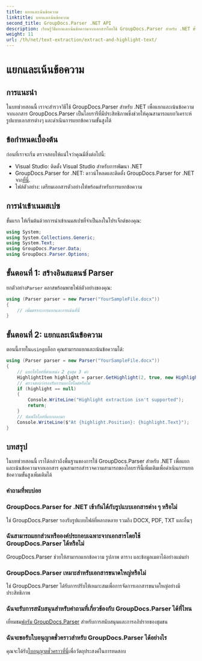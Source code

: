 ```yaml
---
title: แยกและเน้นข้อความ
linktitle: แยกและเน้นข้อความ
second_title: GroupDocs.Parser .NET API
description: เรียนรู้วิธีแยกและเน้นข้อความจากเอกสารโดยใช้ GroupDocs.Parser สำหรับ .NET ขั้นตอนง่ายๆ สำหรับการแยกข้อความอย่างมีประสิทธิภาพในโครงการ .NET ของคุณ
weight: 11
url: /th/net/text-extraction/extract-and-highlight-text/
---
```


# แยกและเน้นข้อความ

## การแนะนำ
ในบทช่วยสอนนี้ เราจะสำรวจวิธีใช้ GroupDocs.Parser สำหรับ .NET เพื่อแยกและเน้นข้อความจากเอกสาร GroupDocs.Parser เป็นไลบรารีที่มีประสิทธิภาพซึ่งช่วยให้คุณสามารถแยกวิเคราะห์รูปแบบเอกสารต่างๆ และดำเนินการแยกข้อความขั้นสูงได้
## ข้อกำหนดเบื้องต้น
ก่อนที่เราจะเริ่ม ตรวจสอบให้แน่ใจว่าคุณมีสิ่งต่อไปนี้:
- Visual Studio: ติดตั้ง Visual Studio สำหรับการพัฒนา .NET
-  GroupDocs.Parser for .NET: ดาวน์โหลดและติดตั้ง GroupDocs.Parser for .NET จาก[ที่นี่](https://releases.groupdocs.com/parser/net/).
- ไฟล์ตัวอย่าง: เตรียมเอกสารตัวอย่างให้พร้อมสำหรับการแยกข้อความ

## การนำเข้าเนมสเปซ
ขั้นแรก ให้เริ่มต้นด้วยการนำเข้าเนมสเปซที่จำเป็นลงในโปรเจ็กต์ของคุณ:
```csharp
using System;
using System.Collections.Generic;
using System.Text;
using GroupDocs.Parser.Data;
using GroupDocs.Parser.Options;
```
## ขั้นตอนที่ 1: สร้างอินสแตนซ์ Parser
 ยกตัวอย่าง`Parser` คลาสพร้อมพาธไฟล์ตัวอย่างของคุณ:
```csharp
using (Parser parser = new Parser("YourSampleFile.docx"))
{
    // เพิ่มตรรกะการแยกและการเน้นที่นี่
}
```
## ขั้นตอนที่ 2: แยกและเน้นข้อความ
 ตอนนี้ภายใน`using`บล็อก คุณสามารถแยกและเน้นข้อความได้:
```csharp
using (Parser parser = new Parser("YourSampleFile.docx"))
{
    // แยกไฮไลท์ที่ตำแหน่ง 2 สูงสุด 3 คำ
    HighlightItem highlight = parser.GetHighlight(2, true, new HighlightOptions(3));
    // ตรวจสอบว่ารองรับการแยกไฮไลต์หรือไม่
    if (highlight == null)
    {
        Console.WriteLine("Highlight extraction isn't supported");
        return;
    }
    // พิมพ์ไฮไลท์ที่แยกออกมา
    Console.WriteLine($"At {highlight.Position}: {highlight.Text}");
}
```

## บทสรุป
ในบทช่วยสอนนี้ เราได้กล่าวถึงพื้นฐานของการใช้ GroupDocs.Parser สำหรับ .NET เพื่อแยกและเน้นข้อความจากเอกสาร คุณสามารถสำรวจความสามารถของไลบรารีนี้เพิ่มเติมเพื่อดำเนินการแยกข้อความขั้นสูงเพิ่มเติมได้

### คำถามที่พบบ่อย
### GroupDocs.Parser for .NET เข้ากันได้กับรูปแบบเอกสารต่าง ๆ หรือไม่
ใช่ GroupDocs.Parser รองรับรูปแบบไฟล์ที่หลากหลาย รวมถึง DOCX, PDF, TXT และอื่นๆ
### ฉันสามารถแยกส่วนหรือองค์ประกอบเฉพาะจากเอกสารโดยใช้ GroupDocs.Parser ได้หรือไม่
GroupDocs.Parser ช่วยให้สามารถแยกข้อความ รูปภาพ ตาราง และข้อมูลเมตาได้อย่างแม่นยำ
### GroupDocs.Parser เหมาะสำหรับเอกสารขนาดใหญ่หรือไม่
ใช่ GroupDocs.Parser ได้รับการปรับให้เหมาะสมเพื่อการจัดการเอกสารขนาดใหญ่อย่างมีประสิทธิภาพ
### ฉันจะรับการสนับสนุนสำหรับคำถามที่เกี่ยวข้องกับ GroupDocs.Parser ได้ที่ไหน
 เยี่ยมชม[ฟอรัม GroupDocs.Parser](https://forum.groupdocs.com/c/parser/17) สำหรับการสนับสนุนและการอภิปรายของชุมชน
### ฉันจะขอรับใบอนุญาตชั่วคราวสำหรับ GroupDocs.Parser ได้อย่างไร
 คุณจะได้รับ[ใบอนุญาตชั่วคราวที่นี่](https://purchase.groupdocs.com/temporary-license/)เพื่อวัตถุประสงค์ในการทดสอบ
